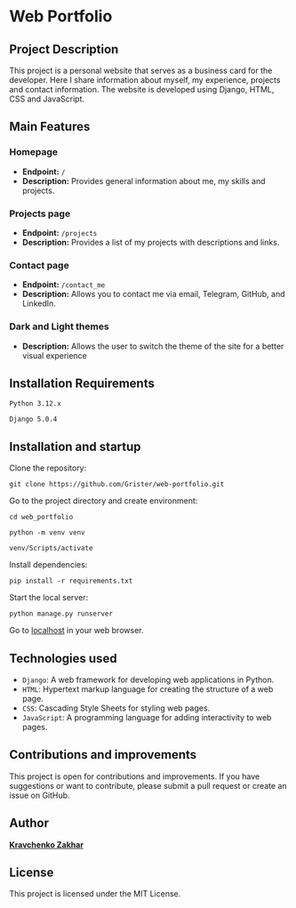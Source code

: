 # Web Portfolio

## Project Description

This project is a personal website that serves as a business card for the developer. 
Here I share information about myself, my experience, projects and contact information. 
The website is developed using Django, HTML, CSS and JavaScript.

## Main Features
### Homepage
- **Endpoint:** `/`
- **Description:** Provides general information about me, my skills and projects.

### Projects page
- **Endpoint:** `/projects`
- **Description:** Provides a list of my projects with descriptions and links.

### Contact page
- **Endpoint:** `/contact_me`
- **Description:** Allows you to contact me via email, Telegram, GitHub, and LinkedIn.

### Dark and Light themes
- **Description:** Allows the user to switch the theme of the site for a better visual experience


## Installation Requirements

`Python 3.12.x`

`Django 5.0.4`

## Installation and startup

Clone the repository:
```
git clone https://github.com/Grister/web-portfolio.git
```

Go to the project directory and create environment:

```
cd web_portfolio
```
```
python -m venv venv
```
```
venv/Scripts/activate
```

Install dependencies:

```
pip install -r requirements.txt
```


Start the local server:
```
python manage.py runserver
```

Go to [localhost](http://localhost:8000) in your web browser.


## Technologies used

- `Django`: A web framework for developing web applications in Python.
- `HTML`: Hypertext markup language for creating the structure of a web page.
- `CSS`: Cascading Style Sheets for styling web pages.
- `JavaScript`: A programming language for adding interactivity to web pages.

## Contributions and improvements

This project is open for contributions and improvements. If you have suggestions or want to contribute, please submit a pull request or create an issue on GitHub.

## Author

**[Kravchenko Zakhar](https://github.com/Grister)**

## License

This project is licensed under the MIT License.